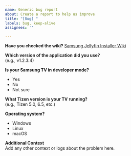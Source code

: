 ```yaml
---
name: Generic bug report
about: Create a report to help us improve
title: "[Bug] "
labels: bug, keep-alive
assignees: ''

---
```


**Have you checked the wiki?**
[Samsung Jellyfin Installer Wiki](https://github.com/PatrickSt1991/Samsung-Jellyfin-Installer/wiki)

**Which version of the application did you use?**  
(e.g., v1.2.3.4)

**Is your Samsung TV in developer mode?**  
- Yes  
- No  
- Not sure

**What Tizen version is your TV running?**  
(e.g., Tizen 5.0, 6.5, etc.)

**Operating system?**
- Windows
- Linux
- macOS

**Additional Context**  
Add any other context or logs about the problem here.
